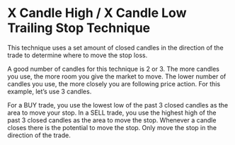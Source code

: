 # X Candle High / X Candle Low Trailing Stop Technique

This technique uses a set amount of closed candles in the direction of the trade to determine where to move the stop loss.

A good number of candles for this technique is 2 or 3. The more candles you use, the more room you give the market to move. The lower number of candles you use, the more closely you are following price action. For this example, let’s use 3 candles.

For a BUY trade, you use the lowest low of the past 3 closed candles as the area to move your stop. In a SELL trade, you use the highest high of the past 3 closed candles as the area to move the stop. Whenever a candle closes there is the potential to move the stop. Only move the stop in the direction of the trade.
